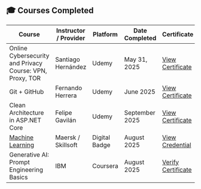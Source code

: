 ## 🎓 Courses Completed

| Course | Instructor / Provider | Platform | Date Completed | Certificate |
|---------|------------------------|-----------|----------------|--------------|
| Online Cybersecurity and Privacy Course: VPN, Proxy, TOR | Santiago Hernández | Udemy | May 31, 2025 | [View Certificate](https://www.udemy.com/certificate/UC-13c06416-4133-4720-be02-3fde83f8218a/) |
| Git + GitHub | Fernando Herrera | Udemy | June 2025 | [View Certificate](https://udemy-certificate.s3.amazonaws.com/pdf/UC-03fd1f06-8f02-4519-9a07-3968db52e368.pdf) |
| Clean Architecture in ASP.NET Core | Felipe Gavilán | Udemy | September 2025 | [View Certificate](https://www.udemy.com/certificate/UC-a090d962-6ddc-4295-b8de-54fc7d61cdf8/) |
| [Machine Learning](https://maersk.digitalbadges-eu.skillsoft.com/f7322b81-75a7-4e01-bd10-e9c31e4fea16) | Maersk / Skillsoft | Digital Badge | August 2025 | [View Credential](https://maersk.digitalbadges-eu.skillsoft.com/f7322b81-75a7-4e01-bd10-e9c31e4fea16#acc.LH4bJ2Sx) |
| Generative AI: Prompt Engineering Basics | IBM | Coursera | August 2025 | [Verify Certificate](https://www.coursera.org/account/accomplishments/verify/EHMVR3MWBL8J) |
